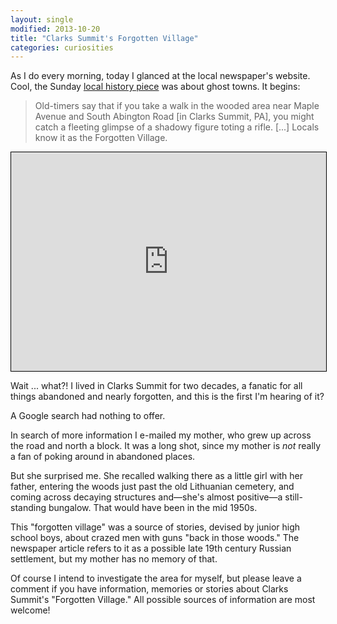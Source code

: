 ```yaml
---
layout: single
modified: 2013-10-20
title: "Clarks Summit's Forgotten Village"
categories: curiosities
---
```


As I do every morning, today I glanced at the local newspaper's website.  Cool, the Sunday [local history piece](http://thetimes-tribune.com/news/local-history-ghosts-on-the-map-1.1570941) was about ghost towns.  It begins:

> Old-timers say that if you take a walk in the wooded area near Maple Avenue and South Abington Road [in Clarks Summit, PA], you might catch a fleeting glimpse of a shadowy figure toting a rifle. [...] Locals know it as the Forgotten Village.

<iframe style="border: 1px solid black;" width="100%" height="350" frameborder="0" scrolling="no" marginheight="0" marginwidth="0" src="https://www.mappingsupport.com/p/gmap4.php?ll=41.491333,-75.68782&z=15&t=t1"></iframe>

Wait ... what?!  I lived in Clarks Summit for two decades, a fanatic for all things abandoned and nearly forgotten, and this is the first I'm hearing of it?

A Google search had nothing to offer.

In search of more information I e-mailed my mother, who grew up across the road and north a block.  It was a long shot, since my mother is *not* really a fan of poking around in abandoned places.

But she surprised me.  She recalled walking there as a little girl with her father, entering the woods just past the old Lithuanian cemetery, and coming across decaying structures and—she's almost positive—a still-standing bungalow.  That would have been in the mid 1950s.

This "forgotten village" was a source of stories, devised by junior high school boys, about crazed men with guns "back in those woods." The newspaper article refers to it as a possible late 19th century Russian settlement, but my mother has no memory of that.

Of course I intend to investigate the area for myself, but please leave a comment if you have information, memories or stories about Clarks Summit's "Forgotten Village." All possible sources of information are most welcome!
